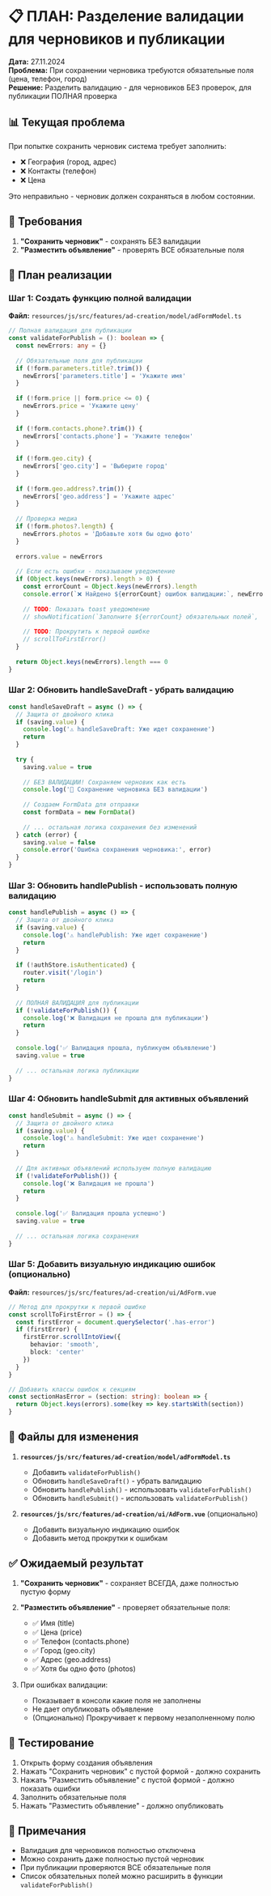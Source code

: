 # 📋 ПЛАН: Разделение валидации для черновиков и публикации

**Дата:** 27.11.2024  
**Проблема:** При сохранении черновика требуются обязательные поля (цена, телефон, город)  
**Решение:** Разделить валидацию - для черновиков БЕЗ проверок, для публикации ПОЛНАЯ проверка

## 📊 Текущая проблема

При попытке сохранить черновик система требует заполнить:
- ❌ География (город, адрес) 
- ❌ Контакты (телефон)
- ❌ Цена

Это неправильно - черновик должен сохраняться в любом состоянии.

## 🎯 Требования

1. **"Сохранить черновик"** - сохранять БЕЗ валидации
2. **"Разместить объявление"** - проверять ВСЕ обязательные поля

## 📝 План реализации

### Шаг 1: Создать функцию полной валидации

**Файл:** `resources/js/src/features/ad-creation/model/adFormModel.ts`

```typescript
// Полная валидация для публикации
const validateForPublish = (): boolean => {
  const newErrors: any = {}
  
  // Обязательные поля для публикации
  if (!form.parameters.title?.trim()) {
    newErrors['parameters.title'] = 'Укажите имя'
  }
  
  if (!form.price || form.price <= 0) {
    newErrors.price = 'Укажите цену'
  }
  
  if (!form.contacts.phone?.trim()) {
    newErrors['contacts.phone'] = 'Укажите телефон'
  }
  
  if (!form.geo.city) {
    newErrors['geo.city'] = 'Выберите город'
  }
  
  if (!form.geo.address?.trim()) {
    newErrors['geo.address'] = 'Укажите адрес'
  }
  
  // Проверка медиа
  if (!form.photos?.length) {
    newErrors.photos = 'Добавьте хотя бы одно фото'
  }
  
  errors.value = newErrors
  
  // Если есть ошибки - показываем уведомление
  if (Object.keys(newErrors).length > 0) {
    const errorCount = Object.keys(newErrors).length
    console.error(`❌ Найдено ${errorCount} ошибок валидации:`, newErrors)
    
    // TODO: Показать toast уведомление
    // showNotification(`Заполните ${errorCount} обязательных полей`, 'error')
    
    // TODO: Прокрутить к первой ошибке
    // scrollToFirstError()
  }
  
  return Object.keys(newErrors).length === 0
}
```

### Шаг 2: Обновить handleSaveDraft - убрать валидацию

```typescript
const handleSaveDraft = async () => {
  // Защита от двойного клика
  if (saving.value) {
    console.log('⚠️ handleSaveDraft: Уже идет сохранение')
    return
  }
  
  try {
    saving.value = true
    
    // БЕЗ ВАЛИДАЦИИ! Сохраняем черновик как есть
    console.log('💾 Сохранение черновика БЕЗ валидации')
    
    // Создаем FormData для отправки
    const formData = new FormData()
    
    // ... остальная логика сохранения без изменений
  } catch (error) {
    saving.value = false
    console.error('Ошибка сохранения черновика:', error)
  }
}
```

### Шаг 3: Обновить handlePublish - использовать полную валидацию

```typescript
const handlePublish = async () => {
  // Защита от двойного клика
  if (saving.value) {
    console.log('⚠️ handlePublish: Уже идет сохранение')
    return
  }
  
  if (!authStore.isAuthenticated) {
    router.visit('/login')
    return
  }
  
  // ПОЛНАЯ ВАЛИДАЦИЯ для публикации
  if (!validateForPublish()) {
    console.log('❌ Валидация не прошла для публикации')
    return
  }
  
  console.log('✅ Валидация прошла, публикуем объявление')
  saving.value = true
  
  // ... остальная логика публикации
}
```

### Шаг 4: Обновить handleSubmit для активных объявлений

```typescript
const handleSubmit = async () => {
  // Защита от двойного клика
  if (saving.value) {
    console.log('⚠️ handleSubmit: Уже идет сохранение')
    return
  }
  
  // Для активных объявлений используем полную валидацию
  if (!validateForPublish()) {
    console.log('❌ Валидация не прошла')
    return
  }
  
  console.log('✅ Валидация прошла успешно')
  saving.value = true
  
  // ... остальная логика сохранения
}
```

### Шаг 5: Добавить визуальную индикацию ошибок (опционально)

**Файл:** `resources/js/src/features/ad-creation/ui/AdForm.vue`

```typescript
// Метод для прокрутки к первой ошибке
const scrollToFirstError = () => {
  const firstError = document.querySelector('.has-error')
  if (firstError) {
    firstError.scrollIntoView({ 
      behavior: 'smooth', 
      block: 'center' 
    })
  }
}

// Добавить классы ошибок к секциям
const sectionHasError = (section: string): boolean => {
  return Object.keys(errors).some(key => key.startsWith(section))
}
```

## 📂 Файлы для изменения

1. **`resources/js/src/features/ad-creation/model/adFormModel.ts`**
   - Добавить `validateForPublish()`
   - Обновить `handleSaveDraft()` - убрать валидацию
   - Обновить `handlePublish()` - использовать `validateForPublish()`
   - Обновить `handleSubmit()` - использовать `validateForPublish()`

2. **`resources/js/src/features/ad-creation/ui/AdForm.vue`** (опционально)
   - Добавить визуальную индикацию ошибок
   - Добавить метод прокрутки к ошибкам

## ✅ Ожидаемый результат

1. **"Сохранить черновик"** - сохраняет ВСЕГДА, даже полностью пустую форму
2. **"Разместить объявление"** - проверяет обязательные поля:
   - ✅ Имя (title)
   - ✅ Цена (price)
   - ✅ Телефон (contacts.phone)
   - ✅ Город (geo.city)
   - ✅ Адрес (geo.address)
   - ✅ Хотя бы одно фото (photos)

3. При ошибках валидации:
   - Показывает в консоли какие поля не заполнены
   - Не дает опубликовать объявление
   - (Опционально) Прокручивает к первому незаполненному полю

## 🧪 Тестирование

1. Открыть форму создания объявления
2. Нажать "Сохранить черновик" с пустой формой - должно сохранить
3. Нажать "Разместить объявление" с пустой формой - должно показать ошибки
4. Заполнить обязательные поля
5. Нажать "Разместить объявление" - должно опубликовать

## 📝 Примечания

- Валидация для черновиков полностью отключена
- Можно сохранить даже полностью пустой черновик
- При публикации проверяются ВСЕ обязательные поля
- Список обязательных полей можно расширить в функции `validateForPublish()`
